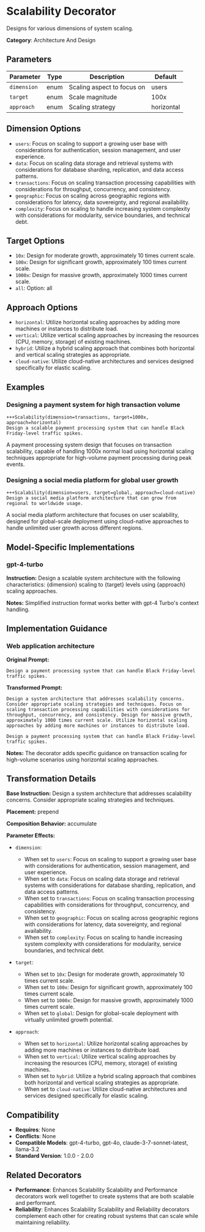 # Scalability Decorator

Designs for various dimensions of system scaling.

**Category**: Architecture And Design

## Parameters

| Parameter | Type | Description | Default |
|-----------|------|-------------|--------|
| `dimension` | enum | Scaling aspect to focus on | users |
| `target` | enum | Scale magnitude | 100x |
| `approach` | enum | Scaling strategy | horizontal |

## Dimension Options

- `users`: Focus on scaling to support a growing user base with considerations for authentication, session management, and user experience.
- `data`: Focus on scaling data storage and retrieval systems with considerations for database sharding, replication, and data access patterns.
- `transactions`: Focus on scaling transaction processing capabilities with considerations for throughput, concurrency, and consistency.
- `geographic`: Focus on scaling across geographic regions with considerations for latency, data sovereignty, and regional availability.
- `complexity`: Focus on scaling to handle increasing system complexity with considerations for modularity, service boundaries, and technical debt.

## Target Options

- `10x`: Design for moderate growth, approximately 10 times current scale.
- `100x`: Design for significant growth, approximately 100 times current scale.
- `1000x`: Design for massive growth, approximately 1000 times current scale.
- `all`: Option: all

## Approach Options

- `horizontal`: Utilize horizontal scaling approaches by adding more machines or instances to distribute load.
- `vertical`: Utilize vertical scaling approaches by increasing the resources (CPU, memory, storage) of existing machines.
- `hybrid`: Utilize a hybrid scaling approach that combines both horizontal and vertical scaling strategies as appropriate.
- `cloud-native`: Utilize cloud-native architectures and services designed specifically for elastic scaling.

## Examples

### Designing a payment system for high transaction volume

```
+++Scalability(dimension=transactions, target=1000x, approach=horizontal)
Design a scalable payment processing system that can handle Black Friday-level traffic spikes.
```

A payment processing system design that focuses on transaction scalability, capable of handling 1000x normal load using horizontal scaling techniques appropriate for high-volume payment processing during peak events.

### Designing a social media platform for global user growth

```
+++Scalability(dimension=users, target=global, approach=cloud-native)
Design a social media platform architecture that can grow from regional to worldwide usage.
```

A social media platform architecture that focuses on user scalability, designed for global-scale deployment using cloud-native approaches to handle unlimited user growth across different regions.

## Model-Specific Implementations

### gpt-4-turbo

**Instruction:** Design a scalable system architecture with the following characteristics: {dimension} scaling to {target} levels using {approach} scaling approaches.

**Notes:** Simplified instruction format works better with gpt-4 Turbo's context handling.


## Implementation Guidance

### Web application architecture

**Original Prompt:**
```
Design a payment processing system that can handle Black Friday-level traffic spikes.
```

**Transformed Prompt:**
```
Design a system architecture that addresses scalability concerns. Consider appropriate scaling strategies and techniques. Focus on scaling transaction processing capabilities with considerations for throughput, concurrency, and consistency. Design for massive growth, approximately 1000 times current scale. Utilize horizontal scaling approaches by adding more machines or instances to distribute load.

Design a payment processing system that can handle Black Friday-level traffic spikes.
```

**Notes:** The decorator adds specific guidance on transaction scaling for high-volume scenarios using horizontal scaling approaches.

## Transformation Details

**Base Instruction:** Design a system architecture that addresses scalability concerns. Consider appropriate scaling strategies and techniques.

**Placement:** prepend

**Composition Behavior:** accumulate

**Parameter Effects:**

- `dimension`:
  - When set to `users`: Focus on scaling to support a growing user base with considerations for authentication, session management, and user experience.
  - When set to `data`: Focus on scaling data storage and retrieval systems with considerations for database sharding, replication, and data access patterns.
  - When set to `transactions`: Focus on scaling transaction processing capabilities with considerations for throughput, concurrency, and consistency.
  - When set to `geographic`: Focus on scaling across geographic regions with considerations for latency, data sovereignty, and regional availability.
  - When set to `complexity`: Focus on scaling to handle increasing system complexity with considerations for modularity, service boundaries, and technical debt.

- `target`:
  - When set to `10x`: Design for moderate growth, approximately 10 times current scale.
  - When set to `100x`: Design for significant growth, approximately 100 times current scale.
  - When set to `1000x`: Design for massive growth, approximately 1000 times current scale.
  - When set to `global`: Design for global-scale deployment with virtually unlimited growth potential.

- `approach`:
  - When set to `horizontal`: Utilize horizontal scaling approaches by adding more machines or instances to distribute load.
  - When set to `vertical`: Utilize vertical scaling approaches by increasing the resources (CPU, memory, storage) of existing machines.
  - When set to `hybrid`: Utilize a hybrid scaling approach that combines both horizontal and vertical scaling strategies as appropriate.
  - When set to `cloud-native`: Utilize cloud-native architectures and services designed specifically for elastic scaling.

## Compatibility

- **Requires**: None
- **Conflicts**: None
- **Compatible Models**: gpt-4-turbo, gpt-4o, claude-3-7-sonnet-latest, llama-3.2
- **Standard Version**: 1.0.0 - 2.0.0

## Related Decorators

- **Performance**: Enhances Scalability Scalability and Performance decorators work well together to create systems that are both scalable and performant.
- **Reliability**: Enhances Scalability Scalability and Reliability decorators complement each other for creating robust systems that can scale while maintaining reliability.
